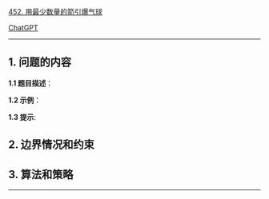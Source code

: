 [452. 用最少数量的箭引爆气球](https://leetcode.cn/problems/minimum-number-of-arrows-to-burst-balloons)

[ChatGPT](chat.openai.com)

---

## 1. 问题的内容
**1.1 题目描述**：

**1.2 示例**：

**1.3 提示**:

## 2. 边界情况和约束


## 3. 算法和策略

---

